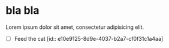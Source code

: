 # bla bla

Lorem ipsum dolor sit amet, consectetur adipisicing elit.

- [ ] Feed the cat [id:: e10e9125-8d9e-4037-b2a7-cf0f31c1a4aa]
